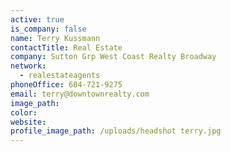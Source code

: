 ```yaml
---
active: true
is_company: false
name: Terry Kussmann
contactTitle: Real Estate
company: Sutton Grp West Coast Realty Broadway
network:
  - realestateagents
phoneOffice: 604-721-9275
email: terry@downtownrealty.com
image_path:
color:
website:
profile_image_path: /uploads/headshot terry.jpg
---
```

